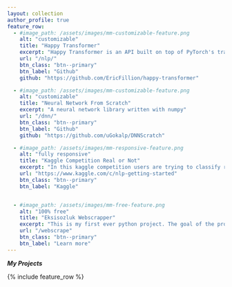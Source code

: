 ```yaml
---
layout: collection
author_profile: true
feature_row:
  - #image_path: /assets/images/mm-customizable-feature.png
    alt: "customizable"
    title: "Happy Transformer"
    excerpt: "Happy Transformer is an API built on top of PyTorch's transformer library that makes it easy to utilize state-of-the-art NLP models."
    url: "/nlp/"
    btn_class: "btn--primary"
    btn_label: "Github"
    github: "https://github.com/EricFillion/happy-transformer"

  - #image_path: /assets/images/mm-customizable-feature.png
    alt: "customizable"
    title: "Neural Network From Scratch"
    excerpt: "A neural network library written with numpy"
    url: "/dnn/"
    btn_class: "btn--primary"
    btn_label: "Github"
    github: "https://github.com/uGokalp/DNNScratch"

  - #image_path: /assets/images/mm-responsive-feature.png
    alt: "fully responsive"
    title: "Kaggle Competition Real or Not"
    excerpt: "In this kaggle competition users are trying to classify raw tweets as relating to a disaster or not. "
    url: "https://www.kaggle.com/c/nlp-getting-started"
    btn_class: "btn--primary"
    btn_label: "Kaggle"


  - #image_path: /assets/images/mm-free-feature.png
    alt: "100% free"
    title: "Eksisozluk Webscrapper"
    excerpt: "This is my first ever python project. The goal of the program is to webscrape conversations related to Turkish telecomunication companies."
    url: "/webscrape"
    btn_class: "btn--primary"
    btn_label: "Learn more"    
---
```



***My Projects***

{% include feature_row %}